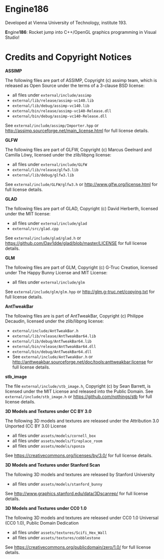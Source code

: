 # Engine186

Developed at Vienna University of Technology, institute 193.

**E**ngine**186**: Rocket jump into C++/OpenGL graphics programming in Visual Studio!


# Credits and Copyright Notices

**ASSIMP**

The following files are part of ASSIMP, Copyright (c) assimp team, which is released as Open Source under the terms of a 3-clause BSD license:   
 * all files under `external/include/assimp`
 * `external/lib/release/assimp-vc140.lib`
 * `external/lib/debug/assimp-vc140.lib`
 * `external/bin/release/assimp-vc140-Release.dll`
 * `external/bin/debug/assimp-vc140-Release.dll`     
 
See `external/include/assimp/Importer.hpp` or http://assimp.sourceforge.net/main_license.html for full license details.

**GLFW**

The following files are part of GLFW, Copyright (c) Marcus Geelnard and Camilla Löwy, licensed under the zlib/libpng license:   
 * all files under `external/include/GLFW`
 * `external/lib/release/glfw3.lib`
 * `external/lib/debug/glfw3.lib`
 
See `external/include/GLFW/glfw3.h` or http://www.glfw.org/license.html for full license details.

**GLAD**

The following files are part of GLAD, Copyright (c) David Herberth, licensed under the MIT license:   
 * all files under `external/include/glad`
 * `external/src/glad.cpp`
 
See `external/include/glad/glad.h` or https://github.com/Dav1dde/glad/blob/master/LICENSE for full license details.

**GLM**

The following files are part of GLM, Copyright (c) G-Truc Creation, licensed under The Happy Bunny License and MIT License:
 * all files under `external/include/glm`
 
See `external/include/glm/glm.hpp` or http://glm.g-truc.net/copying.txt for full license details.

**AntTweakBar**

The following files are is part of AntTweakBar, Copyright (c) Philippe Decaudin, licensed under the zlib/libpng license:     
 * `external/include/AntTweakBar.h` 
 * `external/lib/release/AntTweakBar64.lib`
 * `external/lib/debug/AntTweakBar64.lib`
 * `external/bin/release/AntTweakBar64.dll`
 * `external/bin/debug/AntTweakBar64.dll`
 * See `external/include/AntTweakBar.h` or http://anttweakbar.sourceforge.net/doc/tools:anttweakbar:license for full license details.

**stb_image**

The file `external/include/stb_image.h`, Copyright (c) by Sean Barrett, is licensed under the MIT License and released into the Public Domain. See `external/include/stb_image.h` or https://github.com/nothings/stb for full license details.

**3D Models and Textures under CC BY 3.0**

The following 3D models and textures are released under the Attribution 3.0 Unported (CC BY 3.0) License      
 * all files under `assets/models/cornell_box`
 * all files under `assets/models/fireplace_room`
 * all files under `assets/models/sponza`
 
See https://creativecommons.org/licenses/by/3.0/ for full license details.

**3D Models and Textures under Stanford Scan**

The following 3D models and textures are released by Stanford University      
 * all files under `assets/models/stanford_bunny`
 
See http://www.graphics.stanford.edu/data/3Dscanrep/ for full license details.

**3D Models and Textures under CC0 1.0**

The following 3D models and textures are released under CC0 1.0 Universal (CC0 1.0), Public Domain Dedication
 * all files under `assets/textures/Scifi_Hex_Wall`
 * all files under `assets/textures/cobblestone`
 
See https://creativecommons.org/publicdomain/zero/1.0/ for full license details.
